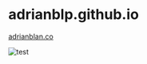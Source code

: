 adrianblp.github.io
===================

[adrianblan.co](http://adrianblan.co)

![test](http://adrianblan.co/images/adrianblanco-showcase.jpg)
